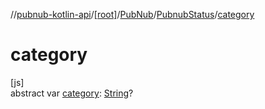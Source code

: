 //[pubnub-kotlin-api](../../../../index.md)/[[root]](../../index.md)/[PubNub](../index.md)/[PubnubStatus](index.md)/[category](category.md)

# category

[js]\
abstract var [category](category.md): [String](https://kotlinlang.org/api/latest/jvm/stdlib/kotlin-stdlib/kotlin/-string/index.html)?
